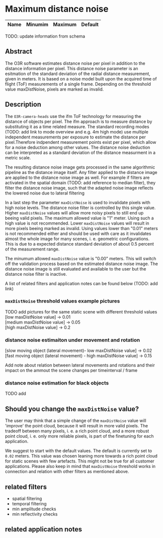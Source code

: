 # Maximum distance noise
|Name|Minumim|Maximum|Default
|--|--|--|--|
TODO: update information from schema

## Abstract

The O3R software estimates distance noise per pixel in addition to the distance information per pixel. This distance noise parameter is an esitmation of the standard deviation of the radial distance measurement, given in meters. It is based on a noise model built upon the acquired time of flight (ToF) measurements of a single frame. Depending on the threshold value maxDistNoise, pixels are marked as invalid.


## Description
The `O3R-camera-heads` use the ifm ToF technology for measuring the distance of objects per pixel. The ifm approach is to measure distance by substituting it as a time related measure. 
The standard recording modes (TODO: add link to mode overview and e.g. 4m high mode) use multiple independent measurements per exposure to estimate the distance per pixel.Therefore indpendent measurement points exist per pixel, which allow for a noise deduction among other values. The distance noise deduction can be interpreted as a standard deviation of the distance measurment in a metric scale.  

The resulting distance noise image gets processed in the same algorithmic pipeline as the distance image itself. Any filter applied to the distance image are applied to the distance noise image as well. For example if filters are activated in the spatial domain (TODO: add reference to median filter), they filter the distance noise image, such that the adapted noise image reflects the lowered noise due to lateral filtering

In a last step the parameter `maxDistNoise` is used to invalidate pixels with high noise levels. The distance noise filter is controlled by this single value. Higher `maxDistNoise` values will allow more noisy pixels to still end up beeing valid pixels. The maximum allowed value is "1" meter. Using such a high value is not recommended. Lower `maxDistNoise` values will result in more pixels beeing marked as invalid. Using values lower than "0.01" meters is not recommended either and should 
be used with care as it invalidates almost the whole image for many scenes, i. e. geometric configurations. This is due to a expected distance standard deviation of about 0.5 percent of the measurement range.    

The minumum allowed `maxDistNoise` value is "0.00" meters. This will switch off the validation process based on the estimated distance noise image. The distance noise image is still evaluated and available to the user but the distance noise filter is inactive.   

A list of related filters and application notes can be found below (TODO: add link)

### `maxDistNoise` threshold values example pictures
TODO add pictures for the same static scene with different threshold values
[low maxDistNoise value] -> 0.01  
[medium maxDistNoise value] -> 0.05  
[high maxDistNoise value] -> 0.2  

### distance noise estimaiton under movement and rotation

[slow moving object (lateral movement)- low maxDistNoise value] -> 0.02  
[fast moving object (lateral movement) - high maxDistNoise value] -> 0.15  

Add note about relation between lateral movements and rotations and their impact on the ammout the scene changes per timeinterval / frame

### distance noise estimation for black objects
TODO add



## Should you change the `maxDistNoise` value?
The user may think that a simple change of the `maxDistNoise` value will 'improve' the point cloud, because it will result in more valid pixels. The tradeoff between many pixels, i. e. a rich point cloud, and a more robust point cloud, i. e. only more reliable pixels, is part of the finetuning for each application.  

We suggest to start with the default values. The default is currently set to `0.02` meters. This value was chosen leaning more towards a rich point cloud for static scenes with few artefacts. This might not be true for all customer applications. Please also keep in mind that `maxDistNoise` threshold works in connection and relation with other filters as mentioned above.

## related filters
+ spatial filtering
+ temporal filtering
+ min amplitude checks
+ min reflectivity checks

## related application notes